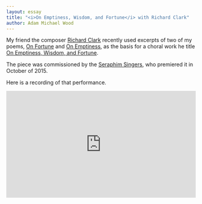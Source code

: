 ```yaml
---
layout: essay
title: "<i>On Emptiness, Wisdom, and Fortune</i> with Richard Clark"
author: Adam Michael Wood
---
```


My friend the composer [Richard Clark](http://www.rjcceciliamusic.com/) recently used excerpts of two of my poems, [On Fortune](http://adammichaelwood.com/on-fortune/) and [On Emptiness](http://adammichaelwood.com/on-emptiness/), as the basis for a choral work he title [On Emptiness, Wisdom, and Fortune](https://youtu.be/NBDXuLBURlI).

The piece was commissioned by the [Seraphim Singers](http://www.seraphimsingers.org/), who premiered it in October of 2015.

Here is a recording of that performance.

<style>.embed-container { position: relative; padding-bottom: 56.25%; height: 0; overflow: hidden; max-width: 100%; } .embed-container iframe, .embed-container object, .embed-container embed { position: absolute; top: 0; left: 0; width: 100%; height: 100%; }</style><div class='embed-container'><iframe src='https://www.youtube.com/embed/NBDXuLBURlI' frameborder='0' allowfullscreen></iframe></div>

